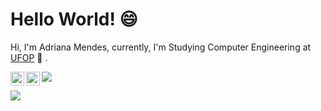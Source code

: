 # Hello World! 😄 

Hi, I'm Adriana Mendes, currently, I'm Studying Computer Engineering at [UFOP](https://ufop.br/)  🚀 . 

<a href="https://www.linkedin.com/in/adriana-mendes-engenheira-de-computacao/">
  <img align="left" alt="Abhishek's LinkdeIN" width="22px" src="https://cdn.jsdelivr.net/npm/simple-icons@v3/icons/linkedin.svg" /></a> <a href="https://www.instagram.com/adri7mendes/"> <img align="left" alt="Abhishek's Instagram" width="22px" src="https://cdn.jsdelivr.net/npm/simple-icons@v3/icons/instagram.svg" /></a>



![](https://github-readme-stats.vercel.app/api?username=AdrianaMendes&hide=stars,issues&title_color=EE82EE&icon_color=**FF00FF**)



![](https://github-readme-stats.vercel.app/api/top-langs/?username=AdrianaMendes&layout=compact&hide=html,eagle,css&title_color=6bbbca)


